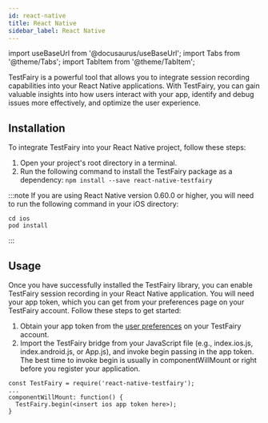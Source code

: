 ```yaml
---
id: react-native
title: React Native
sidebar_label: React Native
---
```


import useBaseUrl from '@docusaurus/useBaseUrl';
import Tabs from '@theme/Tabs';
import TabItem from '@theme/TabItem';

TestFairy is a powerful tool that allows you to integrate session recording capabilities into your React Native applications. With TestFairy, you can gain valuable insights into how users interact with your app, identify and debug issues more effectively, and optimize the user experience.

## Installation

To integrate TestFairy into your React Native project, follow these steps:

1. Open your project's root directory in a terminal.
2. Run the following command to install the TestFairy package as a dependency:
 `npm install --save react-native-testfairy`

:::note
If you are using React Native version 0.60.0 or higher, you will need to run the following command in your iOS directory:

```
cd ios
pod install
```
:::

## Usage

Once you have successfully installed the TestFairy library, you can enable TestFairy session recording in your React Native application. You will need your app token, which you can get from your preferences page on your TestFairy account. Follow these steps to get started:

1. Obtain your app token from the [user preferences](https://app.testfairy.com/settings/) on your TestFairy account.
2.  Import the TestFairy bridge from your JavaScript file (e.g., index.ios.js, index.android.js, or App.js), and invoke begin passing in the app token. The best time to invoke begin is usually in componentWillMount or right before you register your application.

```
const TestFairy = require('react-native-testfairy');
...
componentWillMount: function() {
  TestFairy.begin(<insert ios app token here>);
}
```
